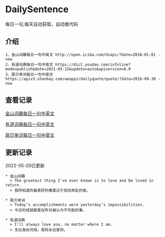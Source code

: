 # DailySentence

每日一句,每天自动获取，自动推代码

## 介绍

```
1、金山词霸每日一句中英文 http://open.iciba.com/dsapi/?date=2018-01-01 - now
2、有道词典每日一句中英文 https://dict.youdao.com/infoline?mode=publish&date=2021-03-15&update=auto&apiversion=6.0
3、扇贝单词每日一句中英文 https://apiv3.shanbay.com/weapps/dailyquote/quote/?date=2016-09-30 - now
```

## 查看记录

[金山词霸每日一句中英文](./data/iciba/)

[有道词典每日一句中英文](./data/youdao/)

[扇贝单词每日一句中英文](./data/shanbay/)

## 更新记录
2022-05-20已更新 
```
* 金山词霸
  > The greatest thing I've ever known is to love and be loved in return.
  > 我所知道的最美好的事莫过于双向奔赴的爱。

* 扇贝单词
  > Today’s accomplishments were yesterday’s impossibilities.
  > 今日的成就都是在昨日被认为不可能的事。

* 有道词典
  > I'll always love you, no matter where I am.
  > 无论身处何地，我将永远爱你。

```
